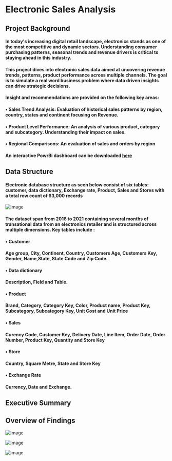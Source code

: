 # Electronic Sales Analysis

## Project Background

#### In today's increasing digital retail landscape, electronics stands as one of the most competitive and dynamic sectors. Understanding consumer purchasing patterns, seasonal trends and revenue drivers is critical to staying ahead in this industry.

#### This project dives into electronic sales data aimed at uncovering revenue trends, patterns, product performance across multiple channels. The goal is to simulate a real word business problem where data driven insights can drive strategic decisions.

#### Insight and recommendations are provided on the following key areas:

#### • Sales Trend Analysis: Evaluation of historical sales patterns by region, country, states and continent focusing on Revenue.
#### • Product Level Performance: An analysis of various product, category and subcategory. Understanding their impact on sales.
#### • Regional Comparisons: An evaluation of sales and orders by region

#### An interactive PowrBi dashboard can be downloaded [here](https://microsoft)

## Data Structure

#### Electronic database structure as seen below consist of six tables: customer, data dictionary, Exchange rate, Product, Sales and Stores with a total row count of 63,000 records

![image](https://github.com/user-attachments/assets/2cdeec20-6932-46ff-bc73-9010046d9f8b)

#### The dataset span from 2016 to 2021 containing several months of transational data from an electronics retailer and is structured across multiple dimensions. Key tables include :

#### • Customer
#### Age group, City, Continent, Country, Customers Age, Customers Key, Gender, Name,State, State Code and Zip Code.

#### • Data dictionary
#### Description, Field and Table.

#### • Product
#### Brand, Category, Category Key, Color, Product name, Product Key, Subcategory, Subcategory Key, Unit Cost and Unit Price

#### • Sales
#### Curency Code, Customer Key, Delivery Date, Line Item, Order Date, Order Number, Product Key, Quantity and Store Key

#### • Store
#### Country, Square Metre, State and Store Key

#### • Exchange Rate
#### Currency, Date and Exchange.

## Executive Summary

## Overview of Findings

![image](https://github.com/user-attachments/assets/43afba20-24fe-4bf0-a8e7-16cf453f400f)


![image](https://github.com/user-attachments/assets/82998ad6-d0a4-4454-bba4-919b48c39613)



![image](https://github.com/user-attachments/assets/f8abbe3b-d9cf-4fda-a5fe-6d494d95480a)


